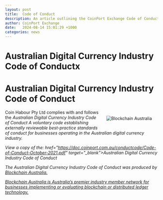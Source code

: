 ```yaml
---
layout: post
title:  Code of Conduct
description: An article outlining the CoinPort Exchange Code of Conduct.
author: CoinPort Exchange
date:   2024-08-14 15:01:29 +1000
categories: news
---
```

# Australian Digital Currency Industry Code of Conductx

# Australian Digital Currency Industry Code of Conduct

<img src="https://doc.coinport.com.au/news/images/Blockchain-Australia.png" alt="Blockchain Australia" class="center" style="max-width: 400px; float: right; padding: 20px;">

Coin Habour Pty Ltd complies with and follows the <i>Australian Digital Currency Industry Code of Conduct    A voluntary code establishing externally reviewable best-practice standards of conduct for businesses operating in the Australian digital currency industry. 

View a copy of the:  href="https://doc.coinport.com.au/conductcode/Code-of-Conduct-October-2021.pdf" target="_blank">Australian Digital Currency Industry Code of Conduct

The Australian Digital Currency Industry Code of Conduct was produced by <a href="https://blockchainaustralia.org/" target="_blank">Blockchain Australia.   

Blockchain Australia is Australia’s premier industry member network for businesses implementing or evaluating blockchain or distributed ledger technology.
